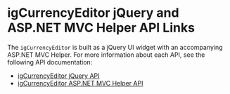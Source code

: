 ﻿<!--
|metadata|
{
    "fileName": "igcurrencyeditor-igcurrencyeditor-jquery-api",
    "controlName": "igEditors",
    "tags": ["API"]
}
|metadata|
-->

# igCurrencyEditor jQuery and ASP.NET MVC Helper API Links



The `igCurrencyEditor` is built as a jQuery UI widget with an accompanying ASP.NET MVC Helper. For more information about each API, see the following API documentation:

-   [igCurrencyEditor jQuery API](%%jQueryApiUrl%%/ui.igCurrencyEditor)
-   [igCurrencyEditor ASP.NET MVC Helper API](Infragistics.Web.Mvc~Infragistics.Web.Mvc.CurrencyEditorModel.html)

 

 



